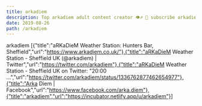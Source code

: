 ```yaml
---
title: arkadiem
description: Top arkadiem adult content creator 👁♐️ 👑 subscribe arkadiem to my porn site below IG arkadiem
date: 2019-08-26
path: /arkadiem
---
```


arkadiem
[{"title":"aRKaDieM Weather Station: Hunters Bar, Sheffield","url":"https://www.arkadiem.co.uk/"},{"title":"aRKaDieM Weather Station - Sheffield UK (@arkadiem) | Twitter","url":"https://twitter.com/arkadiem"},{"title":"aRKaDieM Weather Station - Sheffield UK on Twitter: \"20:00 ...","url":"https://twitter.com/arkadiem/status/1336762877462654977"},{"title":"Arka Diem | Facebook","url":"https://www.facebook.com/arka.diem"},{"title":"arkadiem","url":"https://incubator.netlify.app/u/arkadiem"}]


